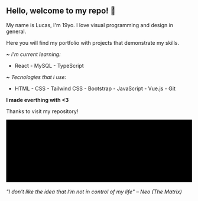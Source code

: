 ## Hello, welcome to my repo! 🌊

My name is Lucas, I'm 19yo. I love visual programming and design in general.

Here you will find my portfolio with projects that demonstrate my skills.

<em> **~** I'm current learning: </em>
- React - MySQL - TypeScript

<em> **~** Tecnologies that i use: </em>
- HTML - CSS - Tailwind CSS - Bootstrap - JavaScript - Vue.js - Git

<strong> I made everthing with <3 </strong>

Thanks to visit my repository!

<img src="./giphy.gif" width="100%" height="170px" style="background-size: cover;" >

<em> "I don't like the idea that I’m not in control of my life" – Neo (The Matrix) </em>
